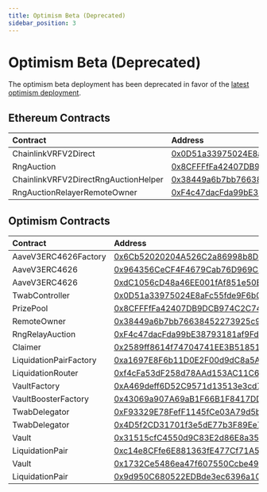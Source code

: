 ```yaml
---
title: Optimism Beta (Deprecated)
sidebar_position: 3
---
```


# Optimism Beta (Deprecated)

The optimism beta deployment has been deprecated in favor of the [latest optimism deployment](./optimism).

## Ethereum Contracts

| Contract | Address |
| :--- | :--- |
| ChainlinkVRFV2Direct | [0x0D51a33975024E8aFc55fde9F6b070c10AA71Dd9](https://etherscan.io/address/0x0D51a33975024E8aFc55fde9F6b070c10AA71Dd9) |
| RngAuction | [0x8CFFFfFa42407DB9DCB974C2C744425c3e58d832](https://etherscan.io/address/0x8CFFFfFa42407DB9DCB974C2C744425c3e58d832) |
| ChainlinkVRFV2DirectRngAuctionHelper | [0x38449a6b7bb76638452273925c9a2BA818bD130d](https://etherscan.io/address/0x38449a6b7bb76638452273925c9a2BA818bD130d) |
| RngAuctionRelayerRemoteOwner | [0xF4c47dacFda99bE38793181af9Fd1A2Ec7576bBF](https://etherscan.io/address/0xF4c47dacFda99bE38793181af9Fd1A2Ec7576bBF) |

## Optimism Contracts

| Contract | Address |
| :--- | :--- |
| AaveV3ERC4626Factory | [0x6Cb52020204A526C2a86998b8DC3b0B4fAc9fBc1](https://optimistic.etherscan.io/address/0x6Cb52020204A526C2a86998b8DC3b0B4fAc9fBc1) |
| AaveV3ERC4626 | [0x964356CeCF4F4679Cab76D969C043fcCCaaFE307](https://optimistic.etherscan.io/address/0x964356CeCF4F4679Cab76D969C043fcCCaaFE307) |
| AaveV3ERC4626 | [0xdC1056cD48a46EE001fAf851e50E83Fb77c6F3c9](https://optimistic.etherscan.io/address/0xdC1056cD48a46EE001fAf851e50E83Fb77c6F3c9) |
| TwabController | [0x0D51a33975024E8aFc55fde9F6b070c10AA71Dd9](https://optimistic.etherscan.io/address/0x0D51a33975024E8aFc55fde9F6b070c10AA71Dd9) |
| PrizePool | [0x8CFFFfFa42407DB9DCB974C2C744425c3e58d832](https://optimistic.etherscan.io/address/0x8CFFFfFa42407DB9DCB974C2C744425c3e58d832) |
| RemoteOwner | [0x38449a6b7bb76638452273925c9a2BA818bD130d](https://optimistic.etherscan.io/address/0x38449a6b7bb76638452273925c9a2BA818bD130d) |
| RngRelayAuction | [0xF4c47dacFda99bE38793181af9Fd1A2Ec7576bBF](https://optimistic.etherscan.io/address/0xF4c47dacFda99bE38793181af9Fd1A2Ec7576bBF) |
| Claimer | [0x2589ff8614f74704741EE3B51851b4Ae812F1A21](https://optimistic.etherscan.io/address/0x2589ff8614f74704741EE3B51851b4Ae812F1A21) |
| LiquidationPairFactory | [0xa1697E8F6b11D0E2F00d9dC8a5AEae2b2665650a](https://optimistic.etherscan.io/address/0xa1697E8F6b11D0E2F00d9dC8a5AEae2b2665650a) |
| LiquidationRouter | [0xf4cFa53dF258d78AAd153AC11C644703651983f5](https://optimistic.etherscan.io/address/0xf4cFa53dF258d78AAd153AC11C644703651983f5) |
| VaultFactory | [0xA469deff6D52C9571d13513e3cd7d94496082d81](https://optimistic.etherscan.io/address/0xA469deff6D52C9571d13513e3cd7d94496082d81) |
| VaultBoosterFactory | [0x43069a907A69aB1F66B1F8417DDc790346920323](https://optimistic.etherscan.io/address/0x43069a907A69aB1F66B1F8417DDc790346920323) |
| TwabDelegator | [0xF93329E78FefF1145fCe03A79d5b356588DeA215](https://optimistic.etherscan.io/address/0xF93329E78FefF1145fCe03A79d5b356588DeA215) |
| TwabDelegator | [0x4D5f2CD31701f3e5dE77b3F89Ee7b80EB87b4Acc](https://optimistic.etherscan.io/address/0x4D5f2CD31701f3e5dE77b3F89Ee7b80EB87b4Acc) |
| Vault | [0x31515cfC4550d9C83E2d86E8a352886d1364E2D9](https://optimistic.etherscan.io/address/0x31515cfC4550d9C83E2d86E8a352886d1364E2D9) |
| LiquidationPair | [0xc14e8CFfe6E881363fE477Cf71A5d7C6ca4dE853](https://optimistic.etherscan.io/address/0xc14e8CFfe6E881363fE477Cf71A5d7C6ca4dE853) |
| Vault | [0x1732Ce5486ea47f607550Ccbe499cd0f894E0494](https://optimistic.etherscan.io/address/0x1732Ce5486ea47f607550Ccbe499cd0f894E0494) |
| LiquidationPair | [0x9d950C680522EDBde3ec6396a10E5609D034c595](https://optimistic.etherscan.io/address/0x9d950C680522EDBde3ec6396a10E5609D034c595) |

